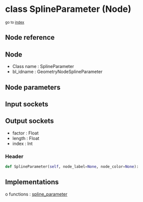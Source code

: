 # class SplineParameter (Node)

<sub>go to [index](/docs/index.md)</sub>

## Node reference

Node
----
 - Class name : SplineParameter
 - bl_idname : GeometryNodeSplineParameter

Node parameters
---------------

Input sockets
-------------

Output sockets
--------------
 - factor : Float
 - length : Float
 - index : Int

### Header

``` python
def SplineParameter(self, node_label=None, node_color=None):
```

## Implementations

o functions : [spline_parameter](#spline_parameter)

